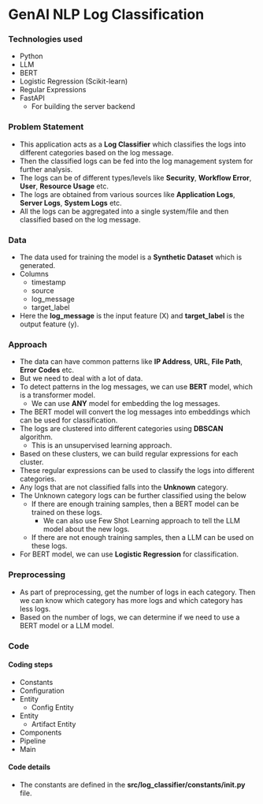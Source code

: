 # GenAI NLP Log Classification

### Technologies used
* Python
* LLM
* BERT
* Logistic Regression (Scikit-learn)
* Regular Expressions
* FastAPI
  * For building the server backend

### Problem Statement
* This application acts as a **Log Classifier** which classifies the logs into different categories based on the log message.
* Then the classified logs can be fed into the log management system for further analysis.
* The logs can be of different types/levels like **Security**, **Workflow Error**, **User**, **Resource Usage** etc.
* The logs are obtained from various sources like **Application Logs**, **Server Logs**, **System Logs** etc.
* All the logs can be aggregated into a single system/file and then classified based on the log message.

### Data
* The data used for training the model is a **Synthetic Dataset** which is generated.
* Columns
  * timestamp
  * source
  * log_message
  * target_label
* Here the **log_message** is the input feature (X) and **target_label** is the output feature (y).

### Approach
* The data can have common patterns like **IP Address**, **URL**, **File Path**, **Error Codes** etc.
* But we need to deal with a lot of data. 
* To detect patterns in the log messages, we can use **BERT** model, which is a transformer model.
  * We can use **ANY** model for embedding the log messages.
* The BERT model will convert the log messages into embeddings which can be used for classification.
* The logs are clustered into different categories using **DBSCAN** algorithm.
  * This is an unsupervised learning approach.
* Based on these clusters, we can build regular expressions for each cluster.
* These regular expressions can be used to classify the logs into different categories.
* Any logs that are not classified falls into the **Unknown** category.
* The Unknown category logs can be further classified using the below
  * If there are enough training samples, then a BERT model can be trained on these logs.
    * We can also use Few Shot Learning approach to tell the LLM model about the new logs.
  * If there are not enough training samples, then a LLM can be used on these logs.
* For BERT model, we can use **Logistic Regression** for classification.

### Preprocessing
* As part of preprocessing, get the number of logs in each category. Then we can know which category has more logs and which category has less logs.
* Based on the number of logs, we can determine if we need to use a BERT model or a LLM model.

### Code
#### Coding steps
* Constants
* Configuration
* Entity
  * Config Entity
* Entity
  * Artifact Entity
* Components
* Pipeline
* Main

#### Code details
* The constants are defined in the **src/log_classifier/constants/__init__.py** file.